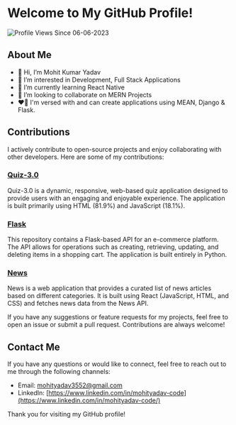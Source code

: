 # Welcome to My GitHub Profile!
![Profile Views Since 06-06-2023](https://komarev.com/ghpvc/?username=Mohityadav-code&label=Profile+Views)

## About Me

* 👋 Hi, I’m Mohit Kumar Yadav
* 👀 I’m interested in Development, Full Stack Applications
* 🌱 I’m currently learning React Native
* 💞️ I’m looking to collaborate on MERN Projects
* ❤️‍🔥 I'm versed with and can create applications using MEAN, Django & Flask.

## Contributions

I actively contribute to open-source projects and enjoy collaborating with other developers. Here are some of my contributions:

### [Quiz-3.0](https://github.com/Mohityadav-code/quiz-3.0)

Quiz-3.0 is a dynamic, responsive, web-based quiz application designed to provide users with an engaging and enjoyable experience. The application is built primarily using HTML (81.9%) and JavaScript (18.1%).

### [Flask](https://github.com/Mohityadav-code/Flask)

This repository contains a Flask-based API for an e-commerce platform. The API allows for operations such as creating, retrieving, updating, and deleting items in a shopping cart. The application is built entirely in Python.

### [News](https://github.com/Mohityadav-code/News)

News is a web application that provides a curated list of news articles based on different categories. It is built using React (JavaScript, HTML, and CSS) and fetches news data from the News API.

If you have any suggestions or feature requests for my projects, feel free to open an issue or submit a pull request. Contributions are always welcome!

## Contact Me

If you have any questions or would like to connect, feel free to reach out to me through the following channels:

- Email: [mohityadav3552@gmail.com](mailto:mohityadav3552@gmail.com)
- LinkedIn: [https://www.linkedin.com/in/mohityadav-code](https://www.linkedin.com/in/mohityadav-code/)

Thank you for visiting my GitHub profile!
